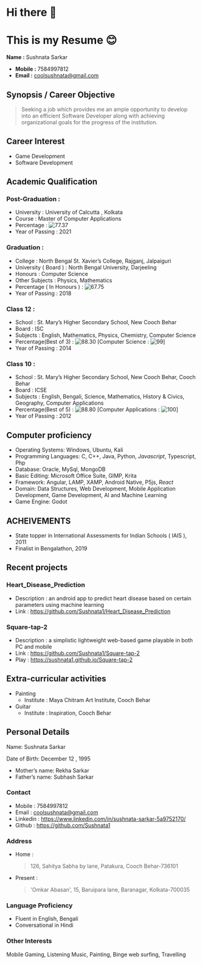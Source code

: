 # Hi there 👋
# This is my Resume 😊

**Name :** Sushnata Sarkar

- **Mobile :** 7584997812
- **Email :** coolsushnata@gmail.com 


## Synopsis / Career Objective
> Seeking a job which provides me an ample opportunity to develop into an efficient Software Developer along with achieving organizational goals for the progress of the institution.

## Career Interest
- Game Development
- Software Development

## Academic Qualification

### Post-Graduation :
- University : University of Calcutta , Kolkata
- Course : Master of  Computer Applications
- Percentage : ![77.37](https://progress-bar.xyz/77/)
- Year of Passing : 2021

### Graduation :
- College : North Bengal St. Xavier’s College, Rajganj, Jalpaiguri
- University ( Board ) : North Bengal University, Darjeeling
- Honours : Computer Science
- Other Subjects : Physics, Mathematics
- Percentage ( In Honours ) : ![67.75](https://progress-bar.xyz/68/) 
- Year of Passing : 2018

### Class 12 :
- School : St. Mary’s Higher Secondary School, New Cooch Behar
- Board : ISC
- Subjects :  English, Mathematics, Physics, Chemistry, Computer Science
- Percentage(Best of 3) : ![88.30](https://progress-bar.xyz/88/)  [Computer Science : ![99](https://progress-bar.xyz/99/)]
- Year of Passing : 2014

### Class 10 :
- School : St. Mary’s Higher Secondary School, New Cooch Behar, Cooch Behar
- Board : ICSE
- Subjects : English, Bengali, Science, Mathematics, History & Civics, Geography, Computer Applications
- Percentage(Best of 5) : ![88.80](https://progress-bar.xyz/89/) [Computer Applications : ![100](https://progress-bar.xyz/100/)] 
- Year of Passing : 2012

## Computer proficiency
- Operating Systems: Windows, Ubuntu, Kali
- Programming Languages: C, C++, Java, Python, _Javascript_, Typescript, Php
- Database: Oracle, MySql, MongoDB
- Basic Editing: Microsoft Office Suite, GIMP, Krita
- Framework: Angular, LAMP, XAMP, Android Native, P5js, _React_
- Domain: Data Structures, Web Development, Mobile Application Development, Game Development, AI and Machine Learning
- Game Engine: Godot

## ACHEIVEMENTS
- State topper in International Assessments for Indian Schools ( IAIS ), 2011
- Finalist in Bengalathon, 2019

## Recent projects

### Heart_Disease_Prediction
- Description : an android app to predict heart disease based on certain parameters using machine learning
- Link : https://github.com/Sushnata1/Heart_Disease_Prediction

### Square-tap-2
- Description : a simplistic lightweight web-based game playable in both PC and mobile
- Link : https://github.com/Sushnata1/Square-tap-2
- Play : https://sushnata1.github.io/Square-tap-2

## Extra-curricular activities
- Painting 
    - Institute : Maya Chitram Art Institute, Cooch Behar
- Guitar 
    - Institute : Inspiration, Cooch Behar

## Personal Details
Name: Sushnata Sarkar

Date of Birth: December 12 , 1995

- Mother’s name: Rekha Sarkar
- Father’s name: Subhash Sarkar

### Contact
- Mobile : 7584997812
- Email : coolsushnata@gmail.com
- Linkedin : https://www.linkedin.com/in/sushnata-sarkar-5a9752170/
- Github : https://github.com/Sushnata1		

### Address	
- Home : 
    > 126, Sahitya Sabha by lane,
    > Patakura,
    > Cooch Behar-736101

- Present :
    >'Omkar Abasan',
    > 15, Baruipara lane,
    > Baranagar,
    > Kolkata-700035	

### Language Proficiency 
- Fluent in English, Bengali
- Conversational in Hindi

### Other Interests
Mobile Gaming, Listening Music, Painting, Binge web surfing, Travelling






<!--
**Sushnata1/Sushnata1** is a ✨ _special_ ✨ repository because its `README.md` (this file) appears on your GitHub profile.

Here are some ideas to get you started:

- 🔭 I’m currently working on ...
- 🌱 I’m currently learning ...
- 👯 I’m looking to collaborate on ...
- 🤔 I’m looking for help with ...
- 💬 Ask me about ...
- 📫 How to reach me: ...
- 😄 Pronouns: ...
- ⚡ Fun fact: ...
-->
